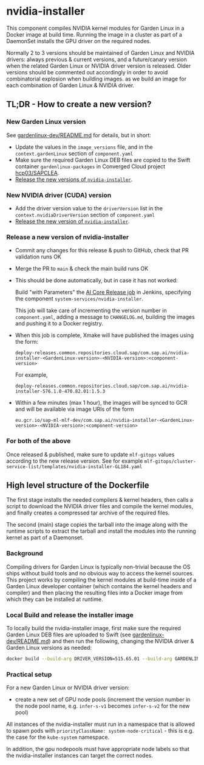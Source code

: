 # nvidia-installer


This component compiles NVIDIA kernel modules for Garden Linux in a Docker image at build time.
Running the image in a cluster as part of a DaemonSet installs the GPU driver on the required nodes.

Normally 2 to 3 versions should be maintained of Garden Linux and NVIDIA drivers:
always previous & current versions, and a future/canary version when
the related Garden Linux or NVIDIA driver version is released.
Older versions should be commented out accordingly in order to avoid
combinatorial explosion when building images. as we build an image for each combination of Garden Linux & NVIDIA driver.

## TL;DR - How to create a new version?

### New Garden Linux version

See [gardenlinux-dev/README.md](gardenlinux-dev/README.md) for details, but in short:

* Update the values in the `image_versions` file, and in the `context.gardenLinux` section of `component.yaml`
* Make sure the required Garden Linux DEB files are copied to the Swift container `gardenlinux-packages` in Converged Cloud
  project [hcp03/SAPCLEA](https://dashboard.eu-de-1.cloud.sap/hcp03/sapclea/home).
* [Release the new versions of `nvidia-installer`](#release-a-new-version-of-nvidia-installer).

### New NVIDIA driver (CUDA) version

* Add the driver version value to the `driverVersion` list in the `context.nvidiaDriverVersion` section of `component.yaml`
* [Release the new version of `nvidia-installer`](#release-a-new-version-of-nvidia-installer).

### Release a new version of nvidia-installer

* Commit any changes for this release & push to GitHub, check that PR validation runs OK
* Merge the PR to `main` & check the main build runs OK
* This should be done automatically, but in case it has not worked:

  Build "with Parameters" the [AI Core Release job](https://jenkins.ml.only.sap/job/AI-Foundation/job/berlin-jenkins/job/AI-Core/job/Release/job/main/)
  in Jenkins, specifying the component `system-services/nvidia-installer`.

  This job will take care of incrementing the
  version number in `component.yaml`, adding a message to `CHANGELOG.md`, building the images and pushing it to a Docker
  registry.
* When this job is complete, Xmake will have published the images using the form:

  `deploy-releases.common.repositories.cloud.sap/com.sap.ai/nvidia-installer-<GardenLinux-version>-<NVIDIA-version>:<component-version>`

  For example,

  `deploy-releases.common.repositories.cloud.sap/com.sap.ai/nvidia-installer-576.1.0-470.82.01:1.5.3`

* Within a few minutes (max 1 hour), the images will be synced to GCR and will be available via image URIs of the form

  `eu.gcr.io/sap-ml-mlf-dev/com.sap.ai/nvidia-installer-<GardenLinux-version>-<NVIDIA-version>:<component-version>`


### For both of the above

Once released & published, make sure to update `mlf-gitops` values according to the new release version.
See for example `mlf-gitops/cluster-service-list/templates/nvidia-installer-GL184.yaml`

## High level structure of the Dockerfile

The first stage installs the needed compilers & kernel headers, then calls
a script to download the NVIDIA driver files and compile the kernel modules, and finally creates a
compressed tar archive of the required files.

The second (main) stage copies the tarball into the image along with the runtime scripts to
extract the tarball and install
the modules into the running kernel as part of a Daemonset.

### Background

Compiling drivers for Garden Linux is typically non-trivial because the OS ships
without build tools and no obvious way to access the kernel sources. This project works
by compiling the kernel modules at build-time inside of a Garden Linux developer container
(which contains the kernel headers and compiler) and then placing the resulting files
into a Docker image from which they can be installed at runtime.

### Local Build and release the installer image

To locally build the nvidia-installer image, first make sure the required Garden Linux DEB files are uploaded
to Swift (see [gardenlinux-dev/README.md](gardenlinux-dev/README.md)) and then run the following, changing the 
NVIDIA driver & Garden Linux versions as needed:

```bash
docker build --build-arg DRIVER_VERSION=515.65.01 --build-arg GARDENLINUX_VERSION=934.6.0 .
```

### Practical setup

For a new Garden Linux or NVIDIA driver version:
- create a new set of GPU node pools (increment the version number in the node pool name, e.g. `infer-s-v1` becomes
 `infer-s-v2` for the new pool)

All instances of the nvidia-installer must run in a namespace that is allowed to
spawn pods with `priorityClassName: system-node-critical` - this is e.g. the case
for the `kube-system` namespace.

In addition, the gpu nodepools must have appropriate node labels so that 
the nvidia-installer instances can target the correct nodes.
